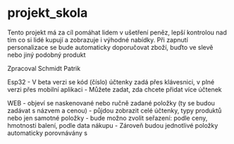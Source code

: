 # projekt_skola
Tento projekt má za cíl pomáhat lidem v ušetření peněz, lepší kontrolou nad tím co si lidé kupují a zobrazuje i výhodné nabídky.
Při zapnutí personalizace se bude automaticky doporučovat zboží, buďto ve slevě nebo jiný podobný produkt

Zpracoval Schmidt Patrik

Esp32 - V beta verzi se kód (číslo) účtenky zadá přes klávesnici, v plné verzi přes mobilní aplikaci
      - Můžete zadat, zda chcete přidat více účtenek

WEB - objeví se naskenované nebo ručně zadané položky (ty se budou zadávat s názvem a cenou)
    - půjdou zobrazit celé účtenky, typy produktů nebo jen samotné položky
    - bude možno zvolit seřazení: podle ceny, hmotnosti balení, podle data nákupu
    - Zároveň budou jednotlivé položky automaticky porovnávány s 

